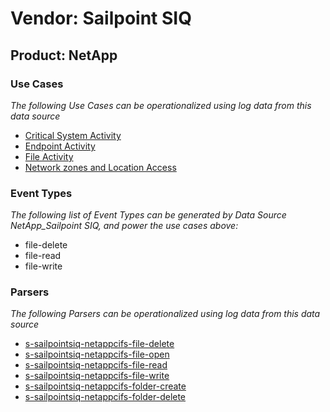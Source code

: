 Vendor: Sailpoint SIQ
=====================
Product: NetApp
---------------

### Use Cases

_The following Use Cases can be operationalized using log data from this data source_

* [Critical System Activity](usecase_critical_system_activity.md)
* [Endpoint Activity](usecase_endpoint_activity.md)
* [File Activity](usecase_file_activity.md)
* [Network zones and Location Access](usecase_network_zones_and_location_access.md)


### Event Types

_The following list of Event Types can be generated by Data Source NetApp_Sailpoint SIQ, and power the use cases above:_

- file-delete
- file-read
- file-write


### Parsers

_The following Parsers can be operationalized using log data from this data source_

* [s-sailpointsiq-netappcifs-file-delete](parserContent_s-sailpointsiq-netappcifs-file-delete.md)
* [s-sailpointsiq-netappcifs-file-open](parserContent_s-sailpointsiq-netappcifs-file-open.md)
* [s-sailpointsiq-netappcifs-file-read](parserContent_s-sailpointsiq-netappcifs-file-read.md)
* [s-sailpointsiq-netappcifs-file-write](parserContent_s-sailpointsiq-netappcifs-file-write.md)
* [s-sailpointsiq-netappcifs-folder-create](parserContent_s-sailpointsiq-netappcifs-folder-create.md)
* [s-sailpointsiq-netappcifs-folder-delete](parserContent_s-sailpointsiq-netappcifs-folder-delete.md)
